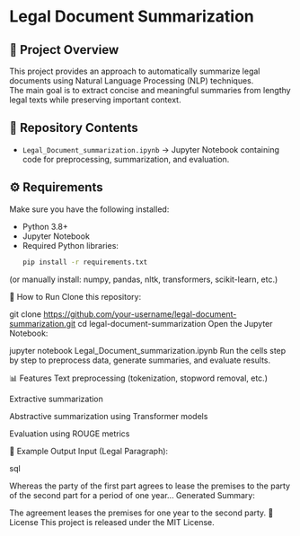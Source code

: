 # Legal Document Summarization

## 📌 Project Overview
This project provides an approach to automatically summarize legal documents using Natural Language Processing (NLP) techniques.  
The main goal is to extract concise and meaningful summaries from lengthy legal texts while preserving important context.

## 📂 Repository Contents
- `Legal_Document_summarization.ipynb` → Jupyter Notebook containing code for preprocessing, summarization, and evaluation.

## ⚙️ Requirements
Make sure you have the following installed:

- Python 3.8+  
- Jupyter Notebook  
- Required Python libraries:
  ```bash
  pip install -r requirements.txt
(or manually install: numpy, pandas, nltk, transformers, scikit-learn, etc.)

🚀 How to Run
Clone this repository:

git clone https://github.com/your-username/legal-document-summarization.git
cd legal-document-summarization
Open the Jupyter Notebook:

jupyter notebook Legal_Document_summarization.ipynb
Run the cells step by step to preprocess data, generate summaries, and evaluate results.

📊 Features
Text preprocessing (tokenization, stopword removal, etc.)

Extractive summarization

Abstractive summarization using Transformer models

Evaluation using ROUGE metrics

📌 Example Output
Input (Legal Paragraph):

sql

Whereas the party of the first part agrees to lease the premises to the party of the second part for a period of one year...
Generated Summary:

The agreement leases the premises for one year to the second party.
📝 License
This project is released under the MIT License.
